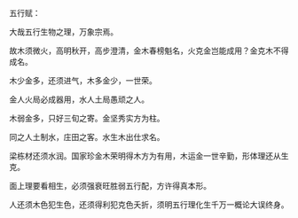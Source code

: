 五行赋：

大哉五行生物之理，万象宗焉。

故木须微火，高明秋开，高步澄清，金木春榜魁名，火克金岂能成用？金克木不得成名。

木少金多，还须进气，木多金少，一世荣。

金人火局必成器用，水人土局愚顽之人。

木弱金多，只好三旬之寄。金坚秀实方为柱。

同之人土制水，庄田之客。水生木出仕求名。

梁栋材还须水润。国家珍金木荣明得木方为有用，木运金一世辛勤，形体理还从生克。

面上理要看相生，必须强衰旺胜弱五行配，方许得真本形。

人还须木色犯生色，还须得利犯克色夭折，须明五行理化生千万一概论大误终身。

